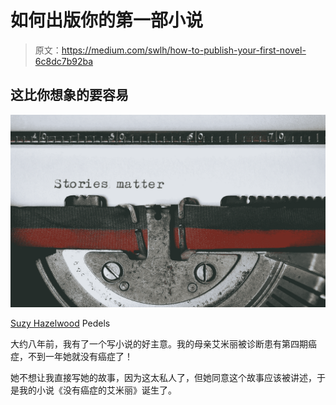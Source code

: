 # 如何出版你的第一部小说

> 原文：<https://medium.com/swlh/how-to-publish-your-first-novel-6c8dc7b92ba>

## 这比你想象的要容易

![](img/aee70ce07d21d8486a96ffd465e7c958.png)

[Suzy Hazelwood](https://www.pexels.com/@suzyhazelwood) Pedels

大约八年前，我有了一个写小说的好主意。我的母亲艾米丽被诊断患有第四期癌症，不到一年她就没有癌症了！

她不想让我直接写她的故事，因为这太私人了，但她同意这个故事应该被讲述，于是我的小说《没有癌症的艾米丽》诞生了。